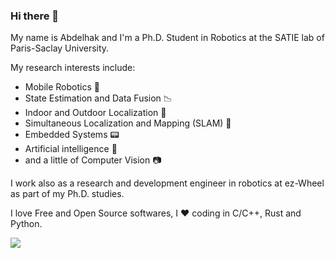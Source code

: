 ### Hi there 👋

My name is Abdelhak and I'm a Ph.D. Student in Robotics at the SATIE lab of Paris-Saclay University.

My research interests include:

- Mobile Robotics :robot:
- State Estimation and Data Fusion :chart_with_downwards_trend:
- Indoor and Outdoor Localization :satellite:
- Simultaneous Localization and Mapping (SLAM) :car:
- Embedded Systems :pager:
- Artificial intelligence :ghost:
- and a little of Computer Vision :camera:

I work also as a research and development engineer in robotics at ez-Wheel as part of my Ph.D. studies.

I love Free and Open Source softwares, I :heart: coding in C/C++, Rust and Python.

<a href="https://github.com/abougouffa">
<img src="https://metrics.lecoq.io/abougouffa?base.metadata=0" />
</a>
